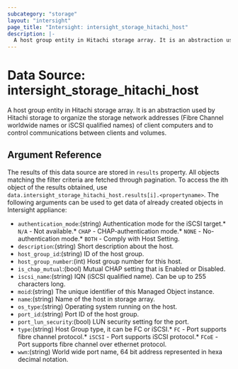 ```yaml
---
subcategory: "storage"
layout: "intersight"
page_title: "Intersight: intersight_storage_hitachi_host"
description: |-
  A host group entity in Hitachi storage array. It is an abstraction used by Hitachi storage to organize the storage network addresses (Fibre Channel worldwide names or iSCSI qualified names) of client computers and to control communications between clients and volumes.
---
```


# Data Source: intersight_storage_hitachi_host
A host group entity in Hitachi storage array. It is an abstraction used by Hitachi storage to organize the storage network addresses (Fibre Channel worldwide names or iSCSI qualified names) of client computers and to control communications between clients and volumes.
## Argument Reference
The results of this data source are stored in `results` property.
All objects matching the filter criteria are fetched through pagination.
To access the ith object of the results obtained, use `data.intersight_storage_hitachi_host.results[i].<propertyname>`.
The following arguments can be used to get data of already created objects in Intersight appliance:
* `authentication_mode`:(string) Authentication mode for the iSCSI target.* `N/A` - Not available.* `CHAP` - CHAP-authentication mode.* `NONE` - No-authentication mode.* `BOTH` - Comply with Host Setting. 
* `description`:(string) Short description about the host. 
* `host_group_id`:(string) ID of the host group. 
* `host_group_number`:(int) Host group number for this host. 
* `is_chap_mutual`:(bool) Mutual CHAP setting that is Enabled or Disabled. 
* `iscsi_name`:(string) IQN (iSCSI qualified name). Can be up to 255 characters long. 
* `moid`:(string) The unique identifier of this Managed Object instance. 
* `name`:(string) Name of the host in storage array. 
* `os_type`:(string) Operating system running on the host. 
* `port_id`:(string) Port ID of the host group. 
* `port_lun_security`:(bool) LUN security setting for the port. 
* `type`:(string) Host Group type, it can be FC or iSCSI.* `FC` - Port supports fibre channel protocol.* `iSCSI` - Port supports iSCSI protocol.* `FCoE` - Port supports fibre channel over ethernet protocol. 
* `wwn`:(string) World wide port name, 64 bit address represented in hexa decimal notation. 
 